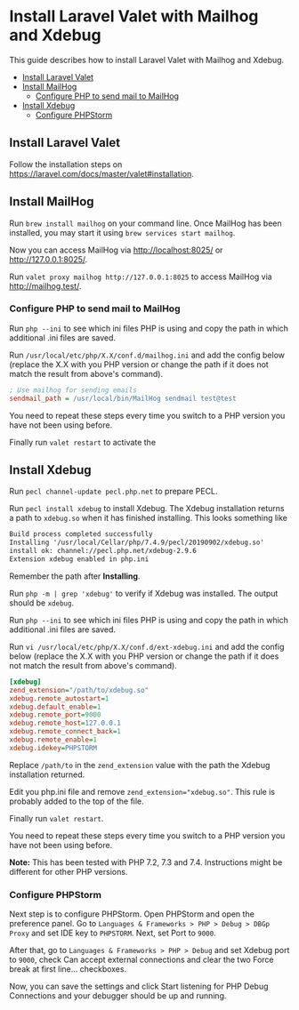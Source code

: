 # Install Laravel Valet with Mailhog and Xdebug

This guide describes how to install Laravel Valet with Mailhog and Xdebug.

- [Install Laravel Valet](#install-laravel-valet)
- [Install MailHog](#install-mailhog)
  - [Configure PHP to send mail to MailHog](#configure-php-to-send-mail-to-mailhog)
- [Install Xdebug](#install-xdebug)
  - [Configure PHPStorm](#configure-phpstorm)

## Install Laravel Valet

Follow the installation steps on <https://laravel.com/docs/master/valet#installation>.

## Install MailHog

Run `brew install mailhog` on your command line. Once MailHog has been installed, you may start it using `brew services start mailhog`.

Now you can access MailHog via <http://localhost:8025/> or <http://127.0.0.1:8025/>.

Run `valet proxy mailhog http://127.0.0.1:8025` to access MailHog via <http://mailhog.test/>.

### Configure PHP to send mail to MailHog

Run `php --ini` to see which ini files PHP is using and copy the path in which additional .ini files are saved.

Run `/usr/local/etc/php/X.X/conf.d/mailhog.ini` and add the config below (replace the X.X with you PHP version or change the path if it does not match the result from above's command).

```ini
; Use mailhog for sending emails
sendmail_path = /usr/local/bin/MailHog sendmail test@test
```

You need to repeat these steps every time you switch to a PHP version you have not been using before.

Finally run `valet restart` to activate the

## Install Xdebug

Run `pecl channel-update pecl.php.net` to prepare PECL.

Run `pecl install xdebug` to install Xdebug.
The Xdebug installation returns a path to `xdebug.so` when it has finished installing. This looks something like

```txt
Build process completed successfully
Installing '/usr/local/Cellar/php/7.4.9/pecl/20190902/xdebug.so'
install ok: channel://pecl.php.net/xdebug-2.9.6
Extension xdebug enabled in php.ini
```

Remember the path after **Installing**.

Run `php -m | grep 'xdebug'` to verify if Xdebug was installed. The output should be `xdebug`.

Run `php --ini` to see which ini files PHP is using and copy the path in which additional .ini files are saved.

Run `vi /usr/local/etc/php/X.X/conf.d/ext-xdebug.ini` and add the config below (replace the X.X with you PHP version or change the path if it does not match the result from above's command).

```ini
[xdebug]
zend_extension="/path/to/xdebug.so"
xdebug.remote_autostart=1
xdebug.default_enable=1
xdebug.remote_port=9000
xdebug.remote_host=127.0.0.1
xdebug.remote_connect_back=1
xdebug.remote_enable=1
xdebug.idekey=PHPSTORM
```

Replace `/path/to` in the `zend_extension` value with the path the Xdebug installation returned.

Edit you php.ini file and remove `zend_extension="xdebug.so"`. This rule is probably added to the top of the file.

Finally run `valet restart`.

You need to repeat these steps every time you switch to a PHP version you have not been using before.

**Note:** This has been tested with PHP 7.2, 7.3 and 7.4. Instructions might be different for other PHP versions.

### Configure PHPStorm

Next step is to configure PHPStorm. Open PHPStorm and open the preference panel. Go to `Languages & Frameworks > PHP > Debug > DBGp Proxy` and set IDE key to `PHPSTORM`. Next, set Port to `9000`.

After that, go to `Languages & Frameworks > PHP > Debug` and set Xdebug port to `9000`, check Can accept external connections and clear the two Force break at first line… checkboxes.

Now, you can save the settings and click Start listening for PHP Debug Connections and your debugger should be up and running.
